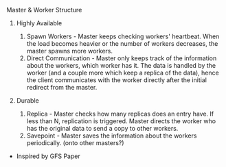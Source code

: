 Master & Worker Structure

1. Highly Available
    1. Spawn Workers - Master keeps checking workers' heartbeat. When the load becomes heavier or the number of workers decreases, the master spawns more workers.
    2. Direct Communication - Master only keeps track of the information about the workers, which worker has it. The data is handled by the worker (and a couple more which keep a replica of the data), hence the client communicates with the worker directly after the initial redirect from the master.

2. Durable
    1. Replica - Master checks how many replicas does an entry have. If less than N, replication is triggered. Master directs the worker who has the original data to send a copy to other workers.
    2. Savepoint - Master saves the information about the workers periodically. (onto other masters?)

* Inspired by GFS Paper